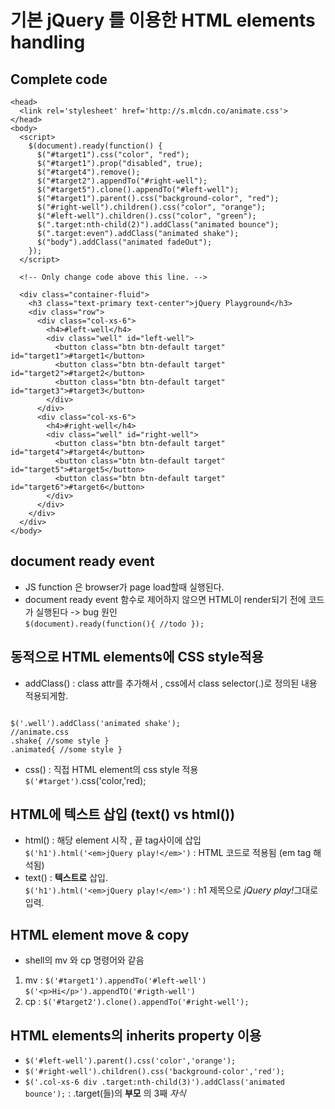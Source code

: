 # 기본 jQuery 를 이용한 HTML elements handling

## Complete code
```
<head>
  <link rel='stylesheet' href='http://s.mlcdn.co/animate.css'>
</head>
<body>
  <script>
    $(document).ready(function() {
      $("#target1").css("color", "red");
      $("#target1").prop("disabled", true);
      $("#target4").remove();
      $("#target2").appendTo("#right-well");
      $("#target5").clone().appendTo("#left-well");
      $("#target1").parent().css("background-color", "red");
      $("#right-well").children().css("color", "orange");
      $("#left-well").children().css("color", "green");
      $(".target:nth-child(2)").addClass("animated bounce");
      $(".target:even").addClass("animated shake");
      $("body").addClass("animated fadeOut");
    });
  </script>

  <!-- Only change code above this line. -->

  <div class="container-fluid">
    <h3 class="text-primary text-center">jQuery Playground</h3>
    <div class="row">
      <div class="col-xs-6">
        <h4>#left-well</h4>
        <div class="well" id="left-well">
          <button class="btn btn-default target" id="target1">#target1</button>
          <button class="btn btn-default target" id="target2">#target2</button>
          <button class="btn btn-default target" id="target3">#target3</button>
        </div>
      </div>
      <div class="col-xs-6">
        <h4>#right-well</h4>
        <div class="well" id="right-well">
          <button class="btn btn-default target" id="target4">#target4</button>
          <button class="btn btn-default target" id="target5">#target5</button>
          <button class="btn btn-default target" id="target6">#target6</button>
        </div>
      </div>
    </div>
  </div>
</body>
```

## document ready event
- JS function 은 browser가 page load할때 실행된다.
- document ready event 함수로 제어하지 않으면 HTML이 render되기 전에 코드가 실행된다 -> bug 원인  
`$(document).ready(function(){ //todo });`

## 동적으로 HTML elements에 CSS style적용
- addClass() : class attr를 추가해서 , css에서 class selector(.)로 정의된 내용 적용되게함.  
<pre><code>
$('.well').addClass('animated shake');  
//animate.css
.shake{ //some style }
.animated{ //some style }
</code></pre>


- css() :  직접 HTML element의 css style 적용  
`$('#target')`.css('color,'red);


## HTML에 텍스트 삽입 (text() vs html())
- html() : 해당 element 시작 , 끝 tag사이에 삽입  
`$('h1').html('<em>jQuery play!</em>')`  :  HTML 코드로 적용됨 (em tag 해석됨)
- text() : __텍스트로__ 삽입.  
`$('h1').html('<em>jQuery play!</em>')`  : h1 제목으로 <em>jQuery play!</em>그대로 입력.


## HTML element  move & copy
- shell의 mv 와 cp 명령어와 같음  
1. mv : `$('#target1').appendTo('#left-well')`  `$('<p>Hi</p>').appendTO('#rigth-well')`  
2. cp : `$('#target2').clone().appendTo('#right-well');`


## HTML elements의 inherits property 이용
- `$('#left-well').parent().css('color','orange');`
- `$('#right-well').children().css('background-color','red');`
- `$('.col-xs-6 div .target:nth-child(3)').addClass('animated bounce');`  :  .target(들)의 __부모__ 의 3째 *자식*

